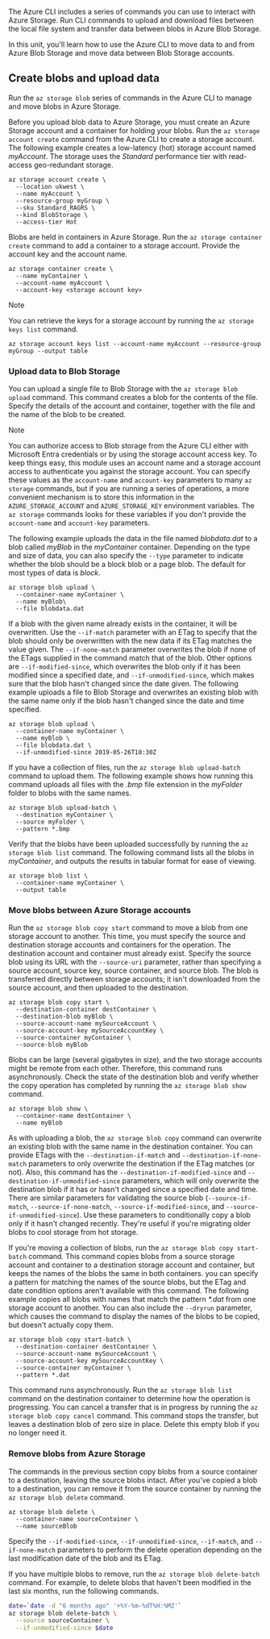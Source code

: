 The Azure CLI includes a series of commands you can use to interact with Azure Storage. Run CLI commands to upload and download files between the local file system and transfer data between blobs in Azure Blob Storage.

In this unit, you'll learn how to use the Azure CLI to move data to and from Azure Blob Storage and move data between Blob Storage accounts.

## Create blobs and upload data

Run the `az storage blob` series of commands in the Azure CLI to manage and move blobs in Azure Storage.

Before you upload blob data to Azure Storage, you must create an Azure Storage account and a container for holding your blobs. Run the `az storage account create` command from the Azure CLI to create a storage account. The following example creates a low-latency (hot) storage account named *myAccount*. The storage uses the *Standard* performance tier with read-access geo-redundant storage.

```azurecli
az storage account create \
  --location ukwest \
  --name myAccount \
  --resource-group myGroup \
  --sku Standard_RAGRS \
  --kind BlobStorage \
  --access-tier Hot
```

Blobs are held in containers in Azure Storage. Run the `az storage container create` command to add a container to a storage account. Provide the account key and the account name.

```azurecli
az storage container create \
  --name myContainer \
  --account-name myAccount \
  --account-key <storage account key>
```

> [!NOTE]
> You can retrieve the keys for a storage account by running the `az storage keys list` command.
>
> ```azurecli
> az storage account keys list --account-name myAccount --resource-group myGroup --output table
> ```

### Upload data to Blob Storage

You can upload a single file to Blob Storage with the `az storage blob upload` command. This command creates a blob for the contents of the file. Specify the details of the account and container, together with the file and the name of the blob to be created.

> [!NOTE]
> You can authorize access to Blob storage from the Azure CLI either with Microsoft Entra credentials or by using the storage account access key. To keep things easy, this module uses an account name and a storage account access to authenticate you against the storage account. You can specify these values as the `account-name` and `account-key` parameters to many `az storage` commands, but if you are running a series of operations, a more convenient mechanism is to store this information in the `AZURE_STORAGE_ACCOUNT` and `AZURE_STORAGE_KEY` environment variables. The `az storage` commands looks for these variables if you don't provide the `account-name` and `account-key` parameters.

The following example uploads the data in the file named *blobdata.dat* to a blob called *myBlob* in the *myContainer* container. Depending on the type and size of data, you can also specify the `--type` parameter to indicate whether the blob should be a block blob or a page blob. The default for most types of data is *block*.

```azurecli
az storage blob upload \
  --container-name myContainer \
  --name myBlob\
  --file blobdata.dat
```

If a blob with the given name already exists in the container, it will be overwritten. Use the `--if-match` parameter with an ETag to specify that the blob should only be overwritten with the new data if its ETag matches the value given. The `--if-none-match` parameter overwrites the blob if none of the ETags supplied in the command match that of the blob. Other options are `--if-modified-since`, which overwrites the blob only if it has been modified since a specified date, and `--if-unmodified-since`, which makes sure that the blob hasn't changed since the date given. The following example uploads a file to Blob Storage and overwrites an existing blob with the same name only if the blob hasn't changed since the date and time specified.

```azurecli
az storage blob upload \
  --container-name myContainer \
  --name myBlob \
  --file blobdata.dat \
  --if-unmodified-since 2019-05-26T10:30Z
```

If you have a collection of files, run the `az storage blob upload-batch` command to upload them. The following example shows how running this command uploads all files with the *.bmp* file extension in the *myFolder* folder to blobs with the same names.

```azurecli
az storage blob upload-batch \
  --destination myContainer \
  --source myFolder \
  --pattern *.bmp
```

Verify that the blobs have been uploaded successfully by running the `az storage blob list` command. The following command lists all the blobs in *myContainer*, and outputs the results in tabular format for ease of viewing.

```azurecli
az storage blob list \
  --container-name myContainer \
  --output table
```

### Move blobs between Azure Storage accounts

Run the `az storage blob copy start` command to move a blob from one storage account to another. This time, you must specify the source and destination storage accounts and containers for the operation. The destination account and container must already exist. Specify the source blob using its URL with the `--source-uri` parameter, rather than specifying a source account, source key, source container, and source blob. The blob is transferred directly between storage accounts; it isn't downloaded from the source account, and then uploaded to the destination.

```azurecli
az storage blob copy start \
  --destination-container destContainer \
  --destination-blob myBlob \
  --source-account-name mySourceAccount \
  --source-account-key mySourceAccountKey \
  --source-container myContainer \
  --source-blob myBlob
```

Blobs can be large (several gigabytes in size), and the two storage accounts might be remote from each other. Therefore, this command runs asynchronously. Check the state of the destination blob and verify whether the copy operation has completed by running the `az storage blob show` command.

```azurecli
az storage blob show \
  --container-name destContainer \
  --name myBlob
```

As with uploading a blob, the `az storage blob copy` command can overwrite an existing blob with the same name in the destination container. You can provide ETags with the `--destination-if-match` and `--destination-if-none-match` parameters to only overwrite the destination if the ETag matches (or not). Also, this command has the `--destination-if-modified-since` and `--destination-if-unmodified-since` parameters, which will only overwrite the destination blob if it has or hasn't changed since a specified date and time. There are similar parameters for validating the source blob (`--source-if-match`, `--source-if-none-match`,  `--source-if-modified-since`, and `--source-if-unmodified-since`). Use these parameters to conditionally copy a blob only if it hasn't changed recently. They're useful if you're migrating older blobs to cool storage from hot storage.

If you're moving a collection of blobs, run the `az storage blob copy start-batch` command. This command copies blobs from a source storage account and container to a destination storage account and container, but keeps the names of the blobs the same in both containers. you can specify a pattern for matching the names of the source blobs, but the ETag and date condition options aren't available with this command. The following example copies all blobs with names that match the pattern *\*.dat* from one storage account to another. You can also include the `--dryrun` parameter, which causes the command to display the names of the blobs to be copied, but doesn't actually copy them.

```azurecli
az storage blob copy start-batch \
  --destination-container destContainer \
  --source-account-name mySourceAccount \
  --source-account-key mySourceAccountKey \
  --source-container myContainer \
  --pattern *.dat
```

This command runs asynchronously. Run the `az storage blob list` command on the destination container to determine how the operation is progressing. You can cancel a transfer that is in progress by running the `az storage blob copy cancel` command. This command stops the transfer, but leaves a destination blob of zero size in place. Delete this empty blob if you no longer need it.

### Remove blobs from Azure Storage

The commands in the previous section copy blobs from a source container to a destination, leaving the source blobs intact. After you've copied a blob to a destination, you can remove it from the source container by running the `az storage blob delete` command.

```azurecli
az storage blob delete \
  --container-name sourceContainer \
  --name sourceBlob
```

Specify the `--if-modified-since`, `--if-unmodified-since`, `--if-match`, and `--if-none-match` parameters to perform the delete operation depending on the last modification date of the blob and its ETag.

If you have multiple blobs to remove, run the `az storage blob delete-batch` command. For example, to delete blobs that haven't been modified in the last six months, run the following commands.

```bash
date=`date -d "6 months ago" '+%Y-%m-%dT%H:%MZ'`
az storage blob delete-batch \
  --source sourceContainer \
  --if-unmodified-since $date
```
